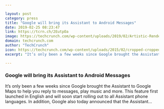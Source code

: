 ```yaml
---

layout: post
category: press
title: "Google will bring its Assistant to Android Messages"
date: 2019-02-25 08:23:47
link: https://tcrn.ch/2EutpOa
image: https://techcrunch.com/wp-content/uploads/2019/02/Artistic-Render_Assistant-at-MWC_1.jpg?w=764
domain: techcrunch.com
author: "TechCrunch"
icon: https://techcrunch.com/wp-content/uploads/2015/02/cropped-cropped-favicon-gradient.png?w=180
excerpt: "It’s only been a few weeks since Google brought the Assistant to Google Maps to help you reply to messages, play music and more. This feature first launched in English and will soon start rolling out to all Assistant phone languages. In addition, Google also today announced that the Assistant…"

---
```


### Google will bring its Assistant to Android Messages

It’s only been a few weeks since Google brought the Assistant to Google Maps to help you reply to messages, play music and more. This feature first launched in English and will soon start rolling out to all Assistant phone languages. In addition, Google also today announced that the Assistant…